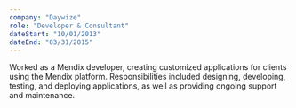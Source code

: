 ```yaml
---
company: "Daywize"
role: "Developer & Consultant"
dateStart: "10/01/2013"
dateEnd: "03/31/2015"
---
```


Worked as a Mendix developer, creating customized applications for clients using the Mendix platform. Responsibilities included designing, developing, testing, and deploying applications, as well as providing ongoing support and maintenance.